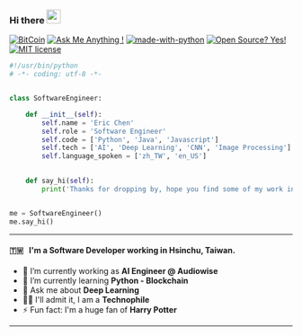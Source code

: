 ### Hi there <a href="https://www.gautamkrishnar.com/"><img src="https://media.giphy.com/media/hvRJCLFzcasrR4ia7z/giphy.gif" width="25px"></a>

[![BitCoin](https://badgen.net/badge/icon/bitcoin?icon=bitcoin&label)](https://bitcoin.org)
[![Ask Me Anything !](https://img.shields.io/badge/Ask%20me-anything-1abc9c.svg)](https://GitHub.com/Naereen/ama)
[![made-with-python](https://img.shields.io/badge/Made%20with-Python-1f425f.svg)](https://www.python.org/)
[![Open Source? Yes!](https://badgen.net/badge/Open%20Source%20%3F/Yes%21/blue?icon=github)](https://github.com/Naereen/badges/)
[![MIT license](https://img.shields.io/badge/License-MIT-blue.svg)](https://lbesson.mit-license.org/)


```python
#!/usr/bin/python
# -*- coding: utf-8 -*-


class SoftwareEngineer:

    def __init__(self):
        self.name = 'Eric Chen'
        self.role = 'Software Engineer'
        self.code = ['Python', 'Java', 'Javascript']
        self.tech = ['AI', 'Deep Learning', 'CNN', 'Image Processing']
        self.language_spoken = ['zh_TW', 'en_US']
        

    def say_hi(self):
        print('Thanks for dropping by, hope you find some of my work interesting.')


me = SoftwareEngineer()
me.say_hi()
```

---

#### 🇹🇼 &nbsp; I'm a Software Developer working in Hsinchu, Taiwan.

- 🔭 I’m currently working as **AI Engineer @ Audiowise** 
- 🌱 I’m currently learning **Python - Blockchain**
- 💬 Ask me about **Deep Learning**
- 👨‍💻 I'll admit it, I am a **Technophile**
- ⚡️ Fun fact: I'm a huge fan of **Harry Potter**

---
